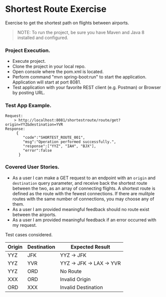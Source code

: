 # Shortest Route Exercise 
Exercise to get the shortest path on flights between airports.
> NOTE: To run the project, be sure you have Maven and Java 8 installed and configured.

### Project Execution.
- Execute project.
- Clone the project in your local repo.
- Open console where the pom.xml is located.
- Perform command "mvn spring-boot:run" to start the application. Application will start at port 8081.
- Test application with your favorite REST client (e.g. Postman) or Browser by posting URL.

### Test App Example.
	Request: 
		> http://localhost:8081/shortestroute/route/get?origin=YYZ&destination=YVR
	Response:
		 {
			"code":"SHORTEST_ROUTE_001",
			"msg":"Operation performed successfully.",
			"response":["YYZ", "IAH", "BJX"],
			"error":false
		  }
  
### Covered User Stories.

- As a user I can make a GET request to an endpoint with an `origin` and `destination` query parameter, and receive back the shortest route between the two, as an array of connecting flights. A shortest route is defined as the route with the fewest connections. If there are mulitple routes with the same number of connections, you may choose any of them. 
- As a user I am provided meaningful feedback should no route exist between the airports.
- As a user I am provided meaningful feedback if an error occurred with my request.

Test cases considered.

| Origin | Destination | Expected Result          |
|--------|-------------|--------------------------|
| YYZ    | JFK         | YYZ -> JFK               |
| YYZ    | YVR         | YYZ -> JFK -> LAX -> YVR |
| YYZ    | ORD         | No Route                 |
| XXX    | ORD         | Invalid Origin           |
| ORD    | XXX         | Invalid Destination      |


